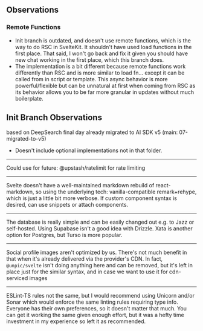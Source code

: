 ## Observations

### Remote Functions

- Init branch is outdated, and doesn't use remote functions, which is the way to do RSC in SvelteKit. It shouldn't have used load functions in the first place. That said, I won't go back and fix it given you should have new chat working in the first place, which this branch does.
- The implementation is a bit different because remote functions work differently than RSC and is more similar to load fn... except it can be called from in script or template. This async behavior is more powerful/flexible but can be unnatural at first when coming from RSC as its behavior allows you to be far more granular in updates without much boilerplate.

## Init Branch Observations

based on DeepSearch final day already migrated to AI SDK v5 (main: 07-migrated-to-v5)

- Doesn't include optional implementations not in that folder.

---

Could use for future: @upstash/ratelimit for rate limiting

---

Svelte doesn't have a well-maintained markdown rebuild of react-markdown, so using the underlying tech: vanilla-compatible remark+rehype, which is just a little bit more verbose. If custom component syntax is desired, can use snippets or attach components.

---

The database is really simple and can be easily changed out e.g. to Jazz or self-hosted. Using Supabase isn't a good idea with Drizzle. Xata is another option for Postgres, but Turso is more popular.

---

Social profile images aren't optimized by us. There's not much benefit in that when it's already delivered via the provider's CDN. In fact, `@unpic/svelte` isn't doing anything here and can be removed, but it's left in place just for the similar syntax, and in case we want to use it for cdn-serviced images

---

ESLint-TS rules not the same, but I would recommend using Unicorn and/or Sonar which would enforce the same linting rules requiring type info. Everyone has their own preferences, so it doesn't matter that much. You can get it working the same given enough effort, but it was a hefty time investment in my experience so left it as recommended.
